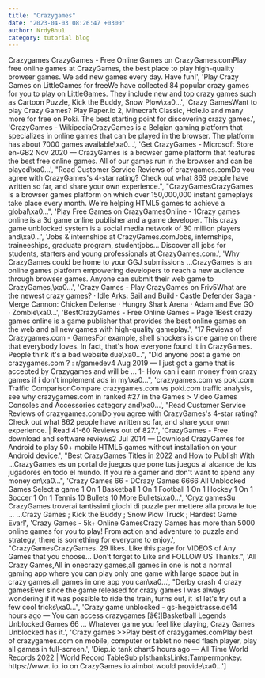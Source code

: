 ```yaml
---
title: "Crazygames"
date: "2023-04-03 08:26:47 +0300"
author: NrdyBhu1
category: tutorial blog
---
```

Crazygames
CrazyGames - Free Online Games on CrazyGames.comPlay free online games at CrazyGames, the best place to play high-quality browser games. We add new games every day. Have fun!', 'Play Crazy Games on LittleGames for freeWe have collected 84 popular crazy games for you to play on LittleGames. They include new and top crazy games such as Cartoon Puzzle, Kick the Buddy, Snow Plow\xa0...', 'Crazy GamesWant to play Crazy Games? Play Paper.io 2, Minecraft Classic, Hole.io and many more for free on Poki. The best starting point for discovering crazy games.', 'CrazyGames - WikipediaCrazyGames is a Belgian gaming platform that specializes in online games that can be played in the browser. The platform has about 7000 games available\xa0...', 'Get CrazyGames - Microsoft Store en-GB2 Nov 2020 — CrazyGames is a browser game platform that features the best free online games. All of our games run in the browser and can be played\xa0...', "Read Customer Service Reviews of crazygames.comDo you agree with CrazyGames's 4-star rating? Check out what 863 people have written so far, and share your own experience.", "CrazyGamesCrazyGames is a browser games platform on which over 150,000,000 instant gameplays take place every month. We're helping HTML5 games to achieve a global\xa0...", 'Play Free Games on CrazyGamesOnline - 1Crazy games online is a 3d game online publisher and a game developer. This crazy game unblocked system is a social media network of 30 million players and\xa0...', 'Jobs & internships at CrazyGames.comJobs, internships, traineeships, graduate program, studentjobs… Discover all jobs for students, starters and young professionals at CrazyGames.com.', 'Why CrazyGames could be home to your GGJ submissions ...CrazyGames is an online games platform empowering developers to reach a new audience through browser games. Anyone can submit their web game to CrazyGames,\xa0...', 'Crazy Games - Play CrazyGames on Friv5What are the newest crazy games? · Idle Arks: Sail and Build · Castle Defender Saga · Merge Cannon: Chicken Defense · Hungry Shark Arena · Adam and Eve GO · Zombie\xa0...', 'BestCrazyGames - Free Online Games - Page 1Best crazy games online is a game publisher that provides the best online games on the web and all new games with high-quality gameplay.', "17 Reviews of Crazygames.com - GamesFor example, shell shockers is one game on there that everybody loves. In fact, that's how everyone found it in CrazyGames. People think it's a bad website due\xa0...", "Did anyone post a game on crazygames.com ? : r/gamedev4 Aug 2019 — I just got a game that is accepted by Crazygames and will be ... 1- How can i earn money from crazy games if i don't implement ads in my\xa0...", 'crazygames.com vs poki.com Traffic ComparisonCompare crazygames.com vs poki.com traffic analysis, see why crazygames.com in ranked #27 in the Games > Video Games Consoles and Accessories category and\xa0...', "Read Customer Service Reviews of crazygames.comDo you agree with CrazyGames's 4-star rating? Check out what 862 people have written so far, and share your own experience. | Read 41-60 Reviews out of 827.", 'CrazyGames - Free download and software reviews2 Jul 2014 — Download CrazyGames for Android to play 50+ mobile HTML5 games without installation on your Android device.', "Best CrazyGames Titles in 2022 and How to Publish With ...CrazyGames es un portal de juegos que pone tus juegos al alcance de los jugadores en todo el mundo. If you're a gamer and don't want to spend any money on\xa0...", 'Crazy Games 66 - DCrazy Games 6666 All Unblocked Games Select a game 1 On 1 Basketball 1 On 1 Football 1 On 1 Hockey 1 On 1 Soccer 1 On 1 Tennis 10 Bullets 10 More Bullets\xa0...', 'Cryz gamesSu CrazyGames troverai tantissimi giochi di puzzle per mettere alla prova le tue ... …Crazy Games ; Kick the Buddy ; Snow Plow Truck ; Hardest Game Evar!', 'Crazy Games - 5k+ Online GamesCrazy Games has more than 5000 online games for you to play! From action and adventure to puzzle and strategy, there is something for everyone to enjoy.', "CrazyGamesCrazyGames. 29 likes. Like this page for VIDEOS of Any Games that you choose... Don't forget to Like and FOLLOW US Thanks.", 'All Crazy Games,All in onecrazy games,all games in one is not a normal gaming app where you can play only one game with large space but in crazy games,all games in one app you can\xa0...', "Derby crash 4 crazy gamesEver since the game released for crazy games I was always wondering if it was possible to ride the train, turns out, it is! let's try out a few cool tricks\xa0...", 'Crazy game unblocked - gs-hegelstrasse.de14 hours ago — You can access crazygames [â€¦]Basketball Legends Unblocked Games 66 ... Whatever game you feel like playing, Crazy Games Unblocked has it.', 'Crazy games >>Play best of crazygames.comPlay best of crazygames.com on mobile, computer or tablet no need flash player, play all games in full-screen.', 'Diep.io tank chart5 hours ago — All Time World Records 2022 | World Record TableSub plsthanksLinks:Tampermonkey: https://www. io. io on CrazyGames.io aimbot would provide\xa0...']